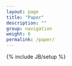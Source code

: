 ```yaml
---
layout: page
title: "Paper"
description: ""
group: navigation
weight: 6
permalink: /paper/
---
```

{% include JB/setup %}
